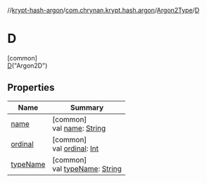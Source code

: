 //[krypt-hash-argon](../../../../index.md)/[com.chrynan.krypt.hash.argon](../../index.md)/[Argon2Type](../index.md)/[D](index.md)

# D

[common]\
[D](index.md)("Argon2D")

## Properties

| Name | Summary |
|---|---|
| [name](../-i/index.md#-372974862%2FProperties%2F402468135) | [common]<br>val [name](../-i/index.md#-372974862%2FProperties%2F402468135): [String](https://kotlinlang.org/api/latest/jvm/stdlib/kotlin/-string/index.html) |
| [ordinal](../-i/index.md#-739389684%2FProperties%2F402468135) | [common]<br>val [ordinal](../-i/index.md#-739389684%2FProperties%2F402468135): [Int](https://kotlinlang.org/api/latest/jvm/stdlib/kotlin/-int/index.html) |
| [typeName](../type-name.md) | [common]<br>val [typeName](../type-name.md): [String](https://kotlinlang.org/api/latest/jvm/stdlib/kotlin/-string/index.html) |
